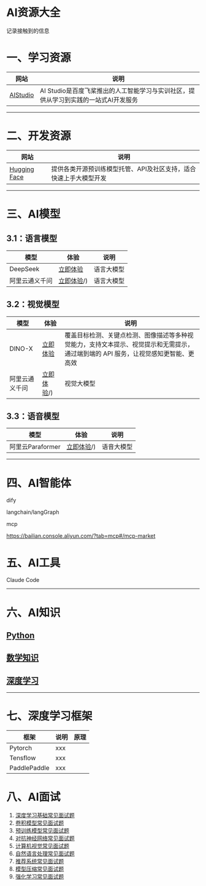# AI资源大全

记录接触到的信息

# <span id = ''>一、学习资源</span>


| 网站     | 说明                                             |
| ------------ | ------------------------------------------------------------ |
|  [AIStudio](https://aistudio.baidu.com/my/learn) | AI Studio是百度飞桨推出的‌人工智能学习与实训社区‌，提供从学习到实践的一站式AI开发服务|

---

# <span id = ''>二、开发资源</span>

| 网站     | 说明                                             |
| ------------ | ------------------------------------------------------------ |
|  [‌Hugging Face](https://huggingface.co) | 提供各类开源预训练模型托管、API及社区支持，适合快速上手大模型开发‌|

---


# <span id = ''>三、AI模型</span>

## 3.1：语言模型

| 模型     | 体验     | 说明     |
| ------------ | ------------ |------------ |
| DeepSeek | [立即体验](https://chat.deepseek.com/)| 语言大模型 |
| 阿里云通义千问 | [立即体验](https://bailian.console.aliyun.com/?tab=model#/efm/model_experience_center/text)/)| 语言大模型 |

## 3.2：视觉模型

| 模型     | 体验     | 说明     |
| ------------ | ------------ | ------------ |
| DINO-X | [立即体验](https://cloud.deepdataspace.com/zh/playground/dino-x?referring_prompt=0)| 覆盖目标检测、关键点检测、图像描述等多种视觉能力，支持文本提示、视觉提示和无需提示，通过端到端的 API 服务，让视觉感知更智能、更高效|
| 阿里云通义千问 | [立即体验](https://bailian.console.aliyun.com/?tab=model#/efm/model_experience_center/vision)/)| 视觉大模型 |

## 3.3：语音模型

| 模型     | 体验     | 说明     |
| ------------ | ------------ | ------------ |
| 阿里云Paraformer | [立即体验](https://bailian.console.aliyun.com/?tab=model#/efm/model_experience_center/voice)/)| 语音大模型 |



---

# <span id = ''>四、AI智能体</span>

dify

langchain/langGraph

mcp

https://bailian.console.aliyun.com/?tab=mcp#/mcp-market


# <span id = ''>五、AI工具</span>
Claude Code


---

# <span id = ''>六、AI知识</span>

## [Python](./数学知识/README.md)

## [数学知识](./数学知识/README.md)

## [深度学习](./深度学习/README.md)

---



# <span id = ''>七、深度学习框架</span>

| 框架     |说明     |原理     |
| ------------ | ------------ | ------------ |
|  Pytorch | xxx‌|
|  Tensflow | xxx‌|
|  PaddlePaddle | xxx‌|

# <span id = ''>八、AI面试</span>

1.  [深度学习基础常见面试题](https://paddlepedia.readthedocs.io/en/latest/tutorials/interview_questions/interview_questions.html)
2. [卷积模型常见面试题](https://paddlepedia.readthedocs.io/en/latest/tutorials/interview_questions/interview_questions.html#id2)
3. [预训练模型常见面试题](https://paddlepedia.readthedocs.io/en/latest/tutorials/interview_questions/interview_questions.html#id3)
4. [对抗神经网络常见面试题](https://paddlepedia.readthedocs.io/en/latest/tutorials/interview_questions/interview_questions.html#id4)
5. [计算机视觉常见面试题](https://paddlepedia.readthedocs.io/en/latest/tutorials/interview_questions/interview_questions.html#id5)
6. [自然语言处理常见面试题](https://paddlepedia.readthedocs.io/en/latest/tutorials/interview_questions/interview_questions.html#id6)
7. [推荐系统常见面试题](https://paddlepedia.readthedocs.io/en/latest/tutorials/interview_questions/interview_questions.html#id7)
8.  [模型压缩常见面试题](https://paddlepedia.readthedocs.io/en/latest/tutorials/interview_questions/interview_questions.html#id8)
9.  [强化学习常见面试题](https://paddlepedia.readthedocs.io/en/latest/tutorials/interview_questions/interview_questions.html#id9)
